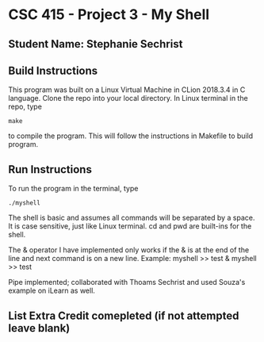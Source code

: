 # CSC 415 - Project 3 - My Shell

## Student Name: Stephanie Sechrist

## Build Instructions
This program was built on a Linux Virtual Machine in CLion 2018.3.4 in C language.
Clone the repo into your local directory. In Linux terminal in the repo, type
```
make
```
to compile the program. This will follow the instructions in Makefile to build program.

## Run Instructions
To run the program in the terminal, type 
```
./myshell
```
The shell is basic and assumes all commands will be separated by a space. It is case sensitive, just
like Linux terminal. cd and pwd are built-ins for the shell.

The & operator I have implemented only works if the & is at the end of the line and next command is 
on a new line. Example:
myshell >> test &
myshell >> test

Pipe implemented; collaborated with Thoams Sechrist and used Souza's example on iLearn as well.

## List Extra Credit comepleted (if not attempted leave blank)
